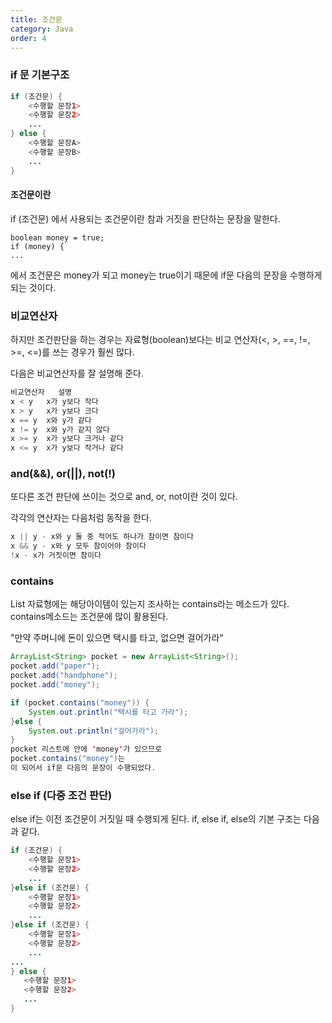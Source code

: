 ```yaml
---
title: 조건문
category: Java
order: 4
---
```

### if 문 기본구조
```java
if (조건문) {
    <수행할 문장1>
    <수행할 문장2>
    ...
} else {
    <수행할 문장A>
    <수행할 문장B>
    ...
}
```
#### 조건문이란
if (조건문) 에서 사용되는 조건문이란 참과 거짓을 판단하는 문장을 말한다.
```
boolean money = true;
if (money) {
...
```
에서 조건문은 money가 되고 money는 true이기 때문에 if문 다음의 문장을 수행하게 되는 것이다.
### 비교연산자
하지만 조건판단을 하는 경우는 자료형(boolean)보다는 비교 연산자(<, >, ==, !=, >=, <=)를 쓰는 경우가 훨씬 많다.

다음은 비교연산자를 잘 설명해 준다.
```java
비교연산자	설명
x < y	x가 y보다 작다
x > y	x가 y보다 크다
x == y	x와 y가 같다
x != y	x와 y가 같지 않다
x >= y	x가 y보다 크거나 같다
x <= y	x가 y보다 작거나 같다
```
### and(&&), or(||), not(!)
또다른 조건 판단에 쓰이는 것으로 and, or, not이란 것이 있다.

각각의 연산자는 다음처럼 동작을 한다.
```java
x || y - x와 y 둘 중 적어도 하나가 참이면 참이다
x && y - x와 y 모두 참이어야 참이다
!x - x가 거짓이면 참이다
```
### contains
List 자료형에는 해당아이템이 있는지 조사하는 contains라는 메소드가 있다. contains메소드는 조건문에 많이 활용된다.

"만약 주머니에 돈이 있으면 택시를 타고, 없으면 걸어가라“
```java
ArrayList<String> pocket = new ArrayList<String>();
pocket.add("paper");
pocket.add("handphone");
pocket.add("money");

if (pocket.contains("money")) {
    System.out.println("택시를 타고 가라");
}else {
    System.out.println("걸어가라");
}
pocket 리스트에 안에 'money'가 있으므로 
pocket.contains("money")는 
이 되어서 if문 다음의 문장이 수행되었다.
```
### else if (다중 조건 판단)
else if는 이전 조건문이 거짓일 때 수행되게 된다. if, else if, else의 기본 구조는 다음과 같다.
```java
if (조건문) {
    <수행할 문장1> 
    <수행할 문장2>
    ...
}else if (조건문) {
    <수행할 문장1>
    <수행할 문장2>
    ...
}else if (조건문) {
    <수행할 문장1>
    <수행할 문장2>
    ...
...
} else {
   <수행할 문장1>
   <수행할 문장2>
   ... 
}
```
